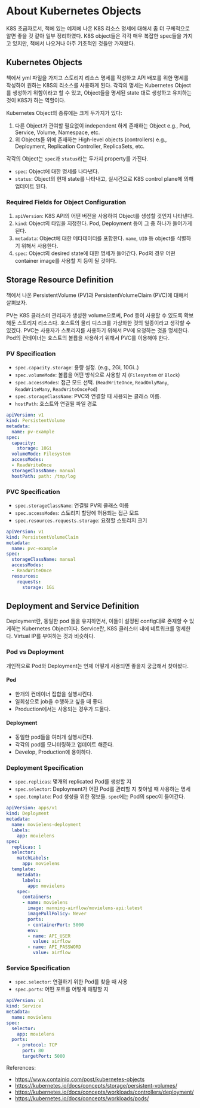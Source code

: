 # About Kubernetes Objects
K8S 초급자로서, 책에 있는 예제에 나온 K8S 리소스 명세에 대해서 좀 더 구체적으로 알면 좋을 것 같아 일부 정리하였다.
K8S object들은 각각 매우 복잡한 spec들을 가지고 있지만, 책에서 나오거나 아주 기초적인 것들만 가져왔다.

## Kubernetes Objects
책에서 yml 파일을 가지고 스토리지 리소스 명세를 작성하고 API 배포를 위한 명세를 작성하여 원하는 K8S의 리소스를 사용하게 된다.
각각의 명세는 Kubernetes Object를 생성하기 위함이라고 할 수 있고, Object들을 명세된 state 대로 생성하고 유지하는 것이 K8S가 하는 역할이다.

Kubernetes Object의 종류에는 크게 두가지가 있다:
1. 다른 Object가 관여할 필요없이 independent 하게 존재하는 Object
e.g., Pod, Service, Volume, Namespace, etc.
2. 위 Objects들 위에 존재하는 High-level objects (controllers)
e.g., Deployment, Replication Controller, ReplicaSets, etc.

각각의 Object는 `spec`과 `status`라는 두가지 property를 가진다.
* `spec`: Object에 대한 명세를 나타낸다.
* `status`: Object의 현재 state를 나타내고, 실시간으로 K8S control plane에 의해 업데이트 된다.

### Required Fields for Object Configuration
1. `apiVersion`: K8S API의 어떤 버전을 사용하여 Object를 생성할 것인지 나타낸다.
2. `kind`: Object의 타입을 지정한다. Pod, Deployment 등이 그 중 하나가 들어가게 된다.
3. `metadata`: Object에 대한 메타데이터를 포함한다. `name`, `UID` 등 object를 식별하기 위해서 사용한다.
4. `spec`: Object의 desired state에 대한 명세가 들어간다. Pod의 경우 어떤 container image를 사용할 지 등이 될 것이다.

## Storage Resource Definition
책에서 나온 PersistentVolume (PV)과 PersistentVolumeClaim (PVC)에 대해서 살펴보자.

PV는 K8S 클러스터 관리자가 생성한 volume으로써, Pod 등이 사용할 수 있도록 확보해둔 스토리지 리소스다.
호스트의 물리 디스크를 가상화한 것의 일종이라고 생각할 수 있겠다.
PVC는 사용자가 스토리지를 사용하기 위해서 PV에 요청하는 것을 명세한다.
Pod의 컨테이너는 호스트의 볼륨을 사용하기 위해서 PVC를 이용해야 한다.

### PV Specification
* `spec.capacity.storage`: 용량 설정. (e.g., 2Gi, 10Gi..)
* `spec.volumeMode`: 볼륨을 어떤 방식으로 사용할 지 (`Filesystem` or `Block`)
* `spec.accessModes`: 접근 모드 선택. (`ReadWriteOnce`, `ReadOnlyMany`, `ReadWriteMany`, `ReadWriteOncePod`)
* `spec.storageClassName`: PVC와 연결할 때 사용되는 클래스 이름.
* `hostPath`: 호스트와 연결될 파일 경로

```yaml
apiVersion: v1
kind: PersistentVolume
metadata:
  name: pv-example
spec:
  capacity:
    storage: 10Gi
  volumeMode: Filesystem
  accessModes:
  - ReadWriteOnce
  storageClassName: manual
  hostPath: path: /tmp/log
```

### PVC Specification
* `spec.storageClassName`: 연결될 PV의 클래스 이름
* `spec.accessModes`: 스토리지 할당에 허용되는 접근 모드
* `spec.resources.requests.storage`: 요청할 스토리지 크기

```yaml
apiVersion: v1
kind: PersistentVolumeClaim
metadata:
  name: pvc-example
spec:
  storageClassName: manual
  accessModes:
  - ReadWriteOnce
  resources:
    requests:
      storage: 1Gi
```

## Deployment and Service Definition
Deployment란, 동일한 pod 들을 유지하면서, 이들이 설정된 config대로 존재할 수 있게하는 Kubernetes Object이다.
Service란, K8S 클러스터 내에 네트워크를 명세한다. Virtual IP를 부여하는 것과 비슷하다.

### Pod vs Deployment
개인적으로 Pod와 Deployment는 언제 어떻게 사용되면 좋을지 궁금해서 찾아봤다.

#### Pod
* 한개의 컨테이너 집합을 실행시킨다.
* 일회성으로 job을 수행하고 싶을 때 좋다.
* Production에서는 사용되는 경우가 드물다.

#### Deployment
* 동일한 pod들을 여러개 실행시킨다.
* 각각의 pod를 모니터링하고 업데이트 해준다.
* Develop, Production에 용이하다.

### Deployment Specification
* `spec.replicas`: 몇개의 replicated Pod를 생성할 지
* `spec.selector`: Deployment가 어떤 Pod를 관리할 지 찾아낼 때 사용하는 명세
* `spec.template`: Pod 생성을 위한 정보들. `spec`에는 Pod의 spec이 들어간다.

```yaml
apiVersion: apps/v1
kind: Deployment
metadata:
  name: movielens-deployment
  labels:
    app: movielens
spec:
  replicas: 1
  selector:
    matchLabels:
      app: movielens
  template:
    metadata:
      labels:
        app: movielens
    spec:
      containers:
      - name: movielens
        image: manning-airflow/movielens-api:latest
        imagePullPolicy: Never
        ports:
        - containerPort: 5000
        env:
        - name: API_USER
          value: airflow
        - name: API_PASSWORD
          value: airflow
```

### Service Specification
* `spec.selector`: 연결하기 위한 Pod를 찾을 때 사용
* `spec.ports`: 어떤 포트를 어떻게 매핑할 지

```yaml
apiVersion: v1
kind: Service
metadata:
  name: movielens
spec:
  selector:
    app: movielens
  ports:
    - protocol: TCP
      port: 80
      targetPort: 5000
```


References:
* https://www.containiq.com/post/kubernetes-objects
* https://kubernetes.io/docs/concepts/storage/persistent-volumes/
* https://kubernetes.io/docs/concepts/workloads/controllers/deployment/
* https://kubernetes.io/docs/concepts/workloads/pods/